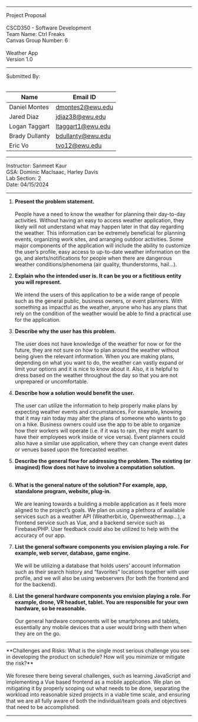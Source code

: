 <hr/> 
Project Proposal <br/><br/>
CSCD350 - Software Development <br>
Team Name: Ctrl Freaks <br/>
Canvas Group Number: 6
<br/><br/>
Weather App
<br/>
Version 1.0
<br/> <hr/> 
Submitted By: <br><br>

| Name           	| Email ID          	|
|----------------	|-------------------	|
| Daniel Montes  	| dmontes2@ewu.edu  	|
| Jared Diaz     	| jdiaz38@ewu.edu   	|
| Logan Taggart  	| ltaggart1@ewu.edu 	|
| Brady Dullanty 	| bdullanty@ewu.edu 	|
| Eric Vo        	| tvo12@ewu.edu     	|
<hr/>

Instructor:	Sanmeet Kaur <br/>
GSA: Dominic Maclsaac, Harley Davis <br/>
Lab Section:	2 <br/>
Date: 04/15/2024 <br/> <hr/>

1. **Present the problem statement.** <br/><br/>
People have a need to know the weather for planning their day-to-day activities. Without having an easy to access weather application, they likely will not understand what may happen later in that day regarding the weather. This information can be extremely beneficial for planning events, organizing work sites, and arranging outdoor activities. Some major components of the application will include the ability to customize the user’s profile, easy access to up-to-date weather information on the go, and alerts/notifications for people when there are dangerous weather conditions/phenomena (air quality, thunderstorms, hail…). <br/>

2. **Explain who the intended user is. It can be you or a fictitious entity you will represent.** <br/><br/>
We intend the users of this application to be a wide range of people such as the general public, business owners, or event planners. With something as impactful as the weather, anyone who has any plans that rely on the condition of the weather would be able to find a practical use for the application.

3. **Describe why the user has this problem.** <br/><br/>
The user does not have knowledge of the weather for now or for the future, they are not sure on how to plan around the weather without being given the relevant information. When you are making plans, depending on what you want to do, the weather can vastly expand or limit your options and it is nice to know about it. Also, it is helpful to dress based on the weather throughout the day so that you are not unprepared or uncomfortable.

4. **Describe how a solution would benefit the user.** <br/><br/>
The user can utilize the information to help properly make plans by expecting weather events and circumstances. For example, knowing that it may rain today may alter the plans of someone who wants to go on a hike. Business owners could use the app to be able to organize how their workers will operate (i.e. if it was to rain, they might want to have their employees work inside or vice versa). Event planners could also have a similar use application, where they can change event dates or venues based upon the forecasted weather.


5. **Describe the general flow for addressing the problem. The existing (or imagined) flow does not have to involve a computation solution.** <br/><br/>
![]()


6. **What is the general nature of the solution? For example, app, standalone program, website, plug-in.** <br/><br/>
We are leaning towards a building a mobile application as it feels more aligned to the project’s goals. We plan on using a plethora of available services such as a weather API (Weatherbit.io, Openweathermap...), a frontend service such as Vue, and a backend service such as Firebase/PHP. User feedback could also be utilized to help with the accuracy of our app. 

7. **List the general software components you envision playing a role. For example, web server, database, game engine.** <br/><br/>
We will be utilizing a database that holds users’ account information such as their search history and “favorites” locations together with user profile, and we will also be using webservers (for both the frontend and for the backend).

8. **List the general hardware components you envision playing a role. For example, drone, VR headset, tablet. You are responsible for your own hardware, so be reasonable.**	<br/><br/>
Our general hardware components will be smartphones and tablets, essentially any mobile devices that a user would bring with them when they are on the go.

<hr/>
**Challenges and Risks:
What is the single most serious challenge you see in developing the product on schedule? How will you minimize or mitigate the risk?** <br/><br/>
We foresee there being several challenges, such as learning JavaScript and implementing a Vue based frontend as a mobile application. We plan on mitigating it by properly scoping out what needs to be done, separating the workload into reasonable sized projects in a viable time scale, and ensuring that we are all fully aware of both the individual/team goals and objectives that need to be accomplished.
<hr/>
